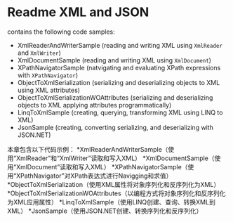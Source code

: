 # Readme XML and JSON

contains the following code samples:

* XmlReaderAndWriterSample (reading and writing XML using `XmlReader` and `XmlWriter`)
* XmlDocumentSample (reading and writing XML using `XmlDocument`)
* XPathNavigatorSample (natvigating and evaluating XPath expressions with `XPathNavigator`)
* ObjectToXmlSerialization (serializing and deserializing objects to XML using XML attributes)
* ObjectToXmlSerializationWOAttributes  (serializing and deserializing objects to XML applying attributes programmatically)
* LinqToXmlSample (creating, querying, transforming XML using LINQ to XML)
* JsonSample (creating, converting serializing, and deserializing with JSON.NET)

本章包含以下代码示例：
*XmlReaderAndWriterSample（使用“XmlReader”和“XmlWriter”读取和写入XML）
*XmlDocumentSample（使用“XmlDocument”读取和写入XML）
*XPathNavigatorSample（使用“XPathNavigator”对XPath表达式进行Navigging和求值）
*ObjectToXmlSerialization（使用XML属性将对象序列化和反序列化为XML）
*ObjectToXmlSerializationWOAttributes（以编程方式将对象序列化和反序列化为XML应用属性）
*LinqToXmlSample（使用LINQ创建、查询、转换XML到XML）
*JsonSample（使用JSON.NET创建、转换序列化和反序列化）
